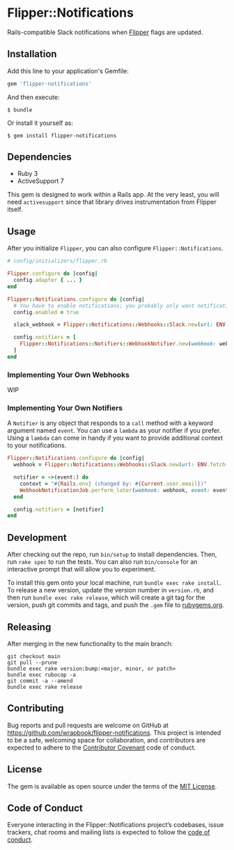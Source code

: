 # Flipper::Notifications

Rails-compatible Slack notifications when [Flipper](https://github.com/jnunemaker/flipper)
flags are updated.

## Installation

Add this line to your application's Gemfile:

```ruby
gem 'flipper-notifications'
```

And then execute:

    $ bundle

Or install it yourself as:

    $ gem install flipper-notifications

## Dependencies

* Ruby 3
* ActiveSupport 7

This gem is designed to work within a Rails app.  At the very least, you will
need `activesupport` since that library drives instrumentation from Flipper
itself.

## Usage

After you initialize `Flipper`, you can also configure `Flipper::Notifications`.

```ruby
# config/initializers/flipper.rb

Flipper.configure do |config|
  config.adapter { ... }
end

Flipper::Notifications.configure do |config|
  # You have to enable notifications; you probably only want notifications enabled in production.
  config.enabled = true

  slack_webhook = Flipper::Notifications::Webhooks::Slack.new(url: ENV.fetch("SLACK_WEBHOOK_URL"))

  config.notifiers = [
    Flipper::Notifications::Notifiers::WebhookNotifier.new(webhook: webhook)
  ]
end
```

### Implementing Your Own Webhooks

WIP

### Implementing Your Own Notifiers

A `Notifier` is any object that responds to a `call` method with a keyword
argument named `event`.  You can use a `lambda` as your notifier if you prefer.
Using a `lambda` can come in handy if you want to provide additional context
to your notifications.

```ruby
Flipper::Notifications.configure do |config|
  webhook = Flipper::Notifications::Webhooks::Slack.new(url: ENV.fetch("SLACK_WEBHOOK_URL"))

  notifier = ->(event:) do
    context = "#{Rails.env} (changed by: #{Current.user.email})"
    WebhookNotificationJob.perform_later(webhook: webhook, event: event, context_markdown: context)
  end

  config.notifiers = [notifier]
end
```

## Development

After checking out the repo, run `bin/setup` to install dependencies.
Then, run `rake spec` to run the tests. You can also run `bin/console` for an
interactive prompt that will allow you to experiment.

To install this gem onto your local machine, run `bundle exec rake install`.
To release a new version, update the version number in `version.rb`,
and then run `bundle exec rake release`, which will create a git tag for the
version, push git commits and tags, and push the `.gem` file to [rubygems.org](https://rubygems.org).

## Releasing

After merging in the new functionality to the main branch:

```
git checkout main
git pull --prune
bundle exec rake version:bump:<major, minor, or patch>
bundle exec rubocop -a
git commit -a --amend
bundle exec rake release
```

## Contributing

Bug reports and pull requests are welcome on GitHub at
https://github.com/wrapbook/flipper-notifications. This project is intended to
be a safe, welcoming space for collaboration, and contributors are expected to
adhere to the [Contributor Covenant](http://contributor-covenant.org) code of conduct.

## License

The gem is available as open source under the terms of the
[MIT License](https://opensource.org/licenses/MIT).

## Code of Conduct

Everyone interacting in the Flipper::Notifications project’s codebases,
issue trackers, chat rooms and mailing lists is expected to follow the
[code of conduct](https://github.com/[USERNAME]/flipper-notifications/blob/master/CODE_OF_CONDUCT.md).
